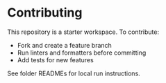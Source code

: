 # Contributing

This repository is a starter workspace. To contribute:
- Fork and create a feature branch
- Run linters and formatters before committing
- Add tests for new features

See folder READMEs for local run instructions.
